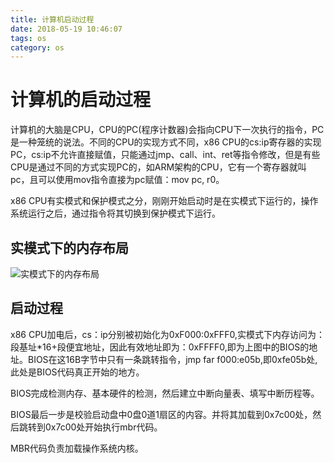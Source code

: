 ```yaml
---
title: 计算机启动过程
date: 2018-05-19 10:46:07
tags: os
category: os
---
```


# 计算机的启动过程
计算机的大脑是CPU，CPU的PC(程序计数器)会指向CPU下一次执行的指令，PC是一种笼统的说法。不同的CPU的实现方式不同，x86 CPU的cs:ip寄存器的实现PC，cs:ip不允许直接赋值，只能通过jmp、call、int、ret等指令修改，但是有些CPU是通过不同的方式实现PC的，如ARM架构的CPU，它有一个寄存器就叫pc，且可以使用mov指令直接为pc赋值：mov pc, r0。

x86 CPU有实模式和保护模式之分，刚刚开始启动时是在实模式下运行的，操作系统运行之后，通过指令将其切换到保护模式下运行。

## 实模式下的内存布局
![实模式下的内存布局](/pics/memory.jpg)


## 启动过程
x86 CPU加电后，cs：ip分别被初始化为0xF000:0xFFF0,实模式下内存访问为：段基址\*16+段便宜地址，因此有效地址即为：0xFFFF0,即为上图中的BIOS的地址。BIOS在这16B字节中只有一条跳转指令，jmp far f000:e05b,即0xfe05b处,此处是BIOS代码真正开始的地方。

BIOS完成检测内存、基本硬件的检测，然后建立中断向量表、填写中断历程等。

BIOS最后一步是校验启动盘中0盘0道1扇区的内容。并将其加载到0x7c00处，然后跳转到0x7c00处开始执行mbr代码。

MBR代码负责加载操作系统内核。